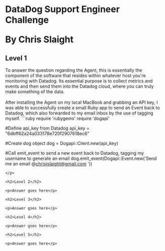 <h1>DataDog Support Engineer Challenge</p>
<p>By Chris Slaight</p>

<h2>Level 1</h2>

<p>To answer the question regarding the Agent, this is essentially the component of the software that resides within whatever host you're monitoring with Datadog. Its essential purpose is to collect metrics and events and then send them into the Datadog cloud, where you can truly make something of the data.
<br><br>
After installing the Agent on my local MacBook and grabbing an API key, I was able to successfully create a small Ruby app to send an Event back to Datadog, which also forwarded to my email inbox by the use of tagging myself.
```ruby
require 'rubygems'
require 'dogapi'

#Define api_key from Datadog
api_key = "6dbff62a24a033178e720f2907618ec6"

#Create dog object
dog = Dogapi::Client.new(api_key)

#Call emit_event to send a new event back to Datadog, tagging my username to generate an email
dog.emit_event(Dogapi::Event.new('Send me an email @chrisjslaight@gmail.com '))
```
</p>

<h2>Level 2</h2>

<p>Answer goes here</p>

<h2>Level 3</h2>

<p>Answer goes here</p>

<h2>Level 4</h2>

<p>Answer goes here</p>

<h2>Level 5</h2>

<p>Answer goes here</p>